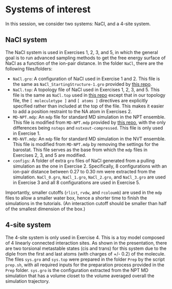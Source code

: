 # Systems of interest
In this session, we consider two systems: NaCl, and a 4-site system.

## NaCl system
The NaCl system is used in Exercises 1, 2, 3, and 5, in which the general goal is to run advanced sampling methods to get the free energy surface of NaCl as a function of the ion-pair distance. In the folder `NaCl`, there are the following files/folders:
- `NaCl.gro`: A configuration of NaCl used in Exercise 1 and 2. This file is the same as `NaCl_StartingStructure-1.gro` provided by [this repo](https://github.com/valsson-group/masterclass-22-11/tree/main/SetupSystem).
- `NaCl.top`: A topology file of NaCl used in Exercises 1, 2, 3, and 5. This file is the same as `NaCl.top` used in [this repo](https://github.com/valsson-group/masterclass-22-11/tree/main/SetupSystem) except that in our topology file, the `[ moleculetype ]` and `[ atoms ]` directives are explicitly specified rather than included at the top of the file. This makes it easier to add a position restraint to the NA atom in Exercises 2.
- `MD-NPT.mdp`: An `mdp` file for standard MD simulation in the NPT ensemble. This file is modified from `MD-NPT.mdp` provided by [this repo](https://github.com/valsson-group/masterclass-22-11/tree/main/SetupSystem), with the only differences being `nsteps` and `nstxout-compressed`. This file is only used in Exercise 1.
- `MD-NVT.mdp`: An `mdp` file for standard MD simulation in the NVT ensemble. This file is modified from `MD-NPT.mdp` by removing the settings for the barostat. This file serves as the base from which the `mdp` files in Exercises 2, 3, and 5 are modified.
- `configs`: A folder of extra `gro` files of NaCl generated from a pulling simulation as the one in Exercise 2. Specifically, 8 configurations with an ion-pair distance between 0.27 to 0.30 nm were extracted from the simulation. `NaCl_0.gro`, `NaCl_1.gro`, `NaCl_2.gro`, and `NaCl_3.gro` are used in Exercise 3 and all 8 configurations are used in Exercise 5. 

Importantly, smaller cutoffs (`rlist`, `rvdw`, and `rcoloumb`) are used in the `mdp` files to allow a smaller water box, hence a shorter time to finish the simulations in the tutorials. (An interaction cutoff should be smaller than half of the smallest dimension of the box.)

## 4-site system
The 4-site system is only used in Exercise 4. This is a toy model composed of 4 linearly connected interaction sites. As shown in the presentation, there are two torsional metastable states (cis and trans) for this system due to the diple from the first and last atoms (with charges of +/- 0.2) of the molecule. The files `sys.gro` and `sys.top` were prepared in the folder `Prep` by the script `prep.sh`, with all required inputs for the preparation process provided in the `Prep` folder. `sys.gro` is the configuration extracted from the NPT MD simulation that has a volume closet to the volume averaged overall the simulation trajectory.

